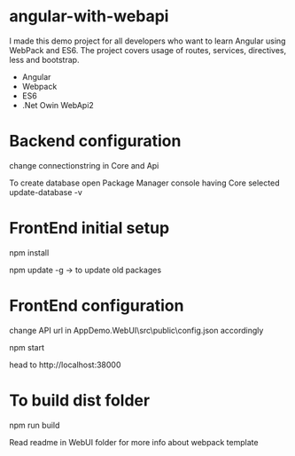 # angular-with-webapi

I made this demo project for all developers who want to learn Angular using WebPack and ES6.
The project covers usage of routes, services, directives, less and bootstrap.

* Angular
* Webpack
* ES6
* .Net Owin WebApi2

# Backend configuration
change connectionstring in Core and Api

To create database
open Package Manager console having Core selected
update-database -v

# FrontEnd initial setup

npm install

npm update -g -> to update old packages

# FrontEnd configuration

change API url in AppDemo.WebUI\src\public\config.json accordingly

npm start

head to http://localhost:38000

# To build dist folder 

npm run build

Read readme in WebUI folder for more info about webpack template

